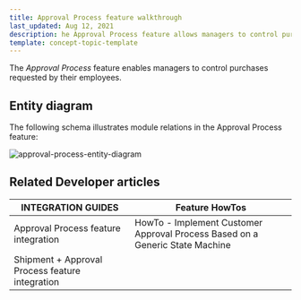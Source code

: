 ```yaml
---
title: Approval Process feature walkthrough
last_updated: Aug 12, 2021
description: he Approval Process feature allows managers to control purchases requested by their employees.  employees
template: concept-topic-template
---
```


The _Approval Process_ feature enables managers to control purchases requested by their employees.

<!--
To learn more about the feature and to find out how end users use it, see [Approval Process feature overview](https://documentation.spryker.com/docs/approval-process-feature-overvieww) for business users.
-->

## Entity diagram

The following schema illustrates module relations in the Approval Process feature:

<div class="width-100">

![approval-process-entity-diagram](https://spryker.s3.eu-central-1.amazonaws.com/docs/Features/Workflow+%26+Process+Management/Approval+Process/Approval+Process+Feature+Overview/approval-process-schema.png)

</div>


## Related Developer articles

|INTEGRATION GUIDES  | Feature HowTos |
|---------|---------|
| Approval Process feature integration | HowTo - Implement Customer Approval Process Based on a Generic State Machine  |
| Shipment + Approval Process feature integration  |   |
